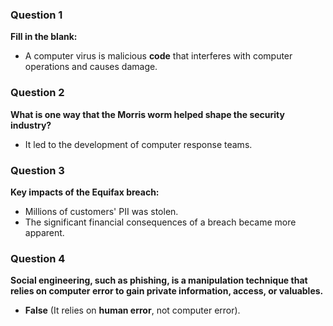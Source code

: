 ### Question 1
**Fill in the blank:**
- A computer virus is malicious **code** that interferes with computer operations and causes damage.

### Question 2
**What is one way that the Morris worm helped shape the security industry?**
- It led to the development of computer response teams.

### Question 3
**Key impacts of the Equifax breach:**
- Millions of customers' PII was stolen.
- The significant financial consequences of a breach became more apparent.

### Question 4
**Social engineering, such as phishing, is a manipulation technique that relies on computer error to gain private information, access, or valuables.**
- **False** (It relies on **human error**, not computer error).
